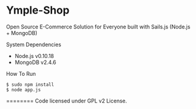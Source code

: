 Ymple-Shop
========

Open Source E-Commerce Solution for Everyone built with Sails.js (Node.js + MongoDB)

System Dependencies
* Node.js v0.10.18
* MongoDB v2.4.6

How To Run

    $ sudo npm install
    $ node app.js


========
Code licensed under GPL v2 License.
